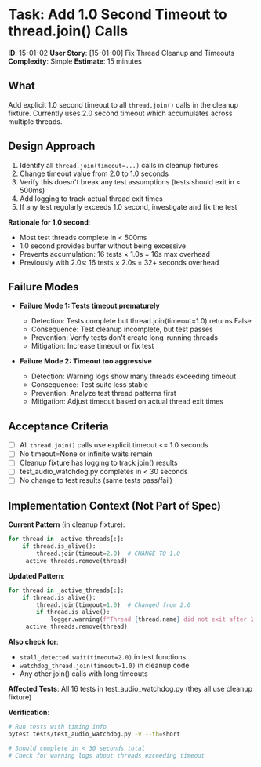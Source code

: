 # Task: Add 1.0 Second Timeout to thread.join() Calls

**ID**: 15-01-02
**User Story**: [15-01-00] Fix Thread Cleanup and Timeouts
**Complexity**: Simple
**Estimate**: 15 minutes

## What

Add explicit 1.0 second timeout to all `thread.join()` calls in the cleanup fixture. Currently uses 2.0 second timeout which accumulates across multiple threads.

## Design Approach

1. Identify all `thread.join(timeout=...)` calls in cleanup fixtures
2. Change timeout value from 2.0 to 1.0 seconds
3. Verify this doesn't break any test assumptions (tests should exit in < 500ms)
4. Add logging to track actual thread exit times
5. If any test regularly exceeds 1.0 second, investigate and fix the test

**Rationale for 1.0 second**:
- Most test threads complete in < 500ms
- 1.0 second provides buffer without being excessive
- Prevents accumulation: 16 tests × 1.0s = 16s max overhead
- Previously with 2.0s: 16 tests × 2.0s = 32+ seconds overhead

## Failure Modes

- **Failure Mode 1: Tests timeout prematurely**
  - Detection: Tests complete but thread.join(timeout=1.0) returns False
  - Consequence: Test cleanup incomplete, but test passes
  - Prevention: Verify tests don't create long-running threads
  - Mitigation: Increase timeout or fix test

- **Failure Mode 2: Timeout too aggressive**
  - Detection: Warning logs show many threads exceeding timeout
  - Consequence: Test suite less stable
  - Prevention: Analyze test thread patterns first
  - Mitigation: Adjust timeout based on actual thread exit times

## Acceptance Criteria

- [ ] All `thread.join()` calls use explicit timeout <= 1.0 seconds
- [ ] No timeout=None or infinite waits remain
- [ ] Cleanup fixture has logging to track join() results
- [ ] test_audio_watchdog.py completes in < 30 seconds
- [ ] No change to test results (same tests pass/fail)

## Implementation Context (Not Part of Spec)

**Current Pattern** (in cleanup fixture):
```python
for thread in _active_threads[:]:
    if thread.is_alive():
        thread.join(timeout=2.0)  # CHANGE TO 1.0
    _active_threads.remove(thread)
```

**Updated Pattern**:
```python
for thread in _active_threads[:]:
    if thread.is_alive():
        thread.join(timeout=1.0)  # Changed from 2.0
        if thread.is_alive():
            logger.warning(f"Thread {thread.name} did not exit after 1.0s timeout")
    _active_threads.remove(thread)
```

**Also check for**:
- `stall_detected.wait(timeout=2.0)` in test functions
- `watchdog_thread.join(timeout=1.0)` in cleanup code
- Any other join() calls with long timeouts

**Affected Tests**: All 16 tests in test_audio_watchdog.py (they all use cleanup fixture)

**Verification**:
```bash
# Run tests with timing info
pytest tests/test_audio_watchdog.py -v --tb=short

# Should complete in < 30 seconds total
# Check for warning logs about threads exceeding timeout
```
